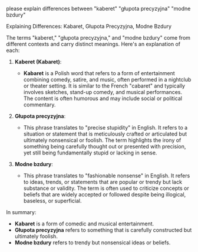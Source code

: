 please explain differences between "kaberet" "głupota precyzyjna" "modne bzdury"

Explaining Differences: Kabaret, Głupota Precyzyjna, Modne Bzdury

The terms "kaberet," "głupota precyzyjna," and "modne bzdury" come from different contexts and carry distinct meanings. Here's an explanation of each:

1. **Kaberet (Kabaret)**:
   - **Kabaret** is a Polish word that refers to a form of entertainment combining comedy, satire, and music, often performed in a nightclub or theater setting. It is similar to the French "cabaret" and typically involves sketches, stand-up comedy, and musical performances. The content is often humorous and may include social or political commentary.

2. **Głupota precyzyjna**:
   - This phrase translates to "precise stupidity" in English. It refers to a situation or statement that is meticulously crafted or articulated but ultimately nonsensical or foolish. The term highlights the irony of something being carefully thought out or presented with precision, yet still being fundamentally stupid or lacking in sense.

3. **Modne bzdury**:
   - This phrase translates to "fashionable nonsense" in English. It refers to ideas, trends, or statements that are popular or trendy but lack substance or validity. The term is often used to criticize concepts or beliefs that are widely accepted or followed despite being illogical, baseless, or superficial.

In summary:
- **Kabaret** is a form of comedic and musical entertainment.
- **Głupota precyzyjna** refers to something that is carefully constructed but ultimately foolish.
- **Modne bzdury** refers to trendy but nonsensical ideas or beliefs.
